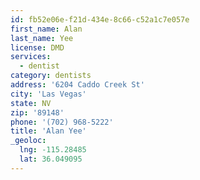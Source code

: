 ```yaml
---
id: fb52e06e-f21d-434e-8c66-c52a1c7e057e
first_name: Alan
last_name: Yee
license: DMD
services:
  - dentist
category: dentists
address: '6204 Caddo Creek St'
city: 'Las Vegas'
state: NV
zip: '89148'
phone: '(702) 968-5222'
title: 'Alan Yee'
_geoloc:
  lng: -115.28485
  lat: 36.049095
---
```

